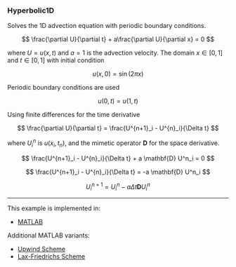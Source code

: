 ### Hyperbolic1D

Solves the 1D advection equation with periodic boundary conditions.

$$
\frac{\partial U}{\partial t} + a\frac{\partial U}{\partial x} = 0
$$

where $U=u(x,t)$ and $a=1$ is the advection velocity. The domain $x\in[0,1]$ and $t\in[0,1]$ with initial condition

$$
u(x,0) = \sin(2\pi x)
$$

Periodic boundary conditions are used

$$
u(0,t) = u(1,t)
$$

Using finite differences for the time derivative

$$
\frac{\partial U}{\partial t} = \frac{U^{n+1}_i - U^{n}_i}{\Delta t}
$$

where $U_i^n$ is $u(x_i, t_n)$, and the mimetic operator $\mathbf{D}$ for the space derivative.

$$
\frac{U^{n+1}_i - U^{n}_i}{\Delta t} + a \mathbf{D} U^n_i = 0
$$

$$
\frac{U^{n+1}_i - U^{n}_i}{\Delta t} = -a \mathbf{D} U^n_i
$$

$$
U^{n+1}_i = U^n_i - a \Delta t \mathbf{D} U^n_i
$$

---

This example is implemented in:
- [MATLAB](../../../../matlab/Hyperbolic/1D/hyperbolic1D.m)

Additional MATLAB variants:
- [Upwind Scheme](../../../../matlab/Hyperbolic/1D/hyperbolic1D_upwind.m)
- [Lax-Friedrichs Scheme](../../../../matlab/Hyperbolic/1D/hyperbolic1D_lax_friedrichs.m)